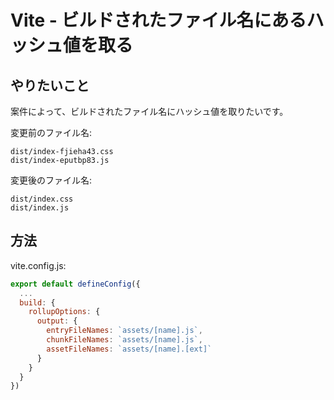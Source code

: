 # Vite - ビルドされたファイル名にあるハッシュ値を取る

## やりたいこと
案件によって、ビルドされたファイル名にハッシュ値を取りたいです。

変更前のファイル名:
```
dist/index-fjieha43.css
dist/index-eputbp83.js
```

変更後のファイル名:
```
dist/index.css
dist/index.js
```

## 方法
vite.config.js: 
```javascript
export default defineConfig({
  ...
  build: {
    rollupOptions: {
      output: {
        entryFileNames: `assets/[name].js`,
        chunkFileNames: `assets/[name].js`,
        assetFileNames: `assets/[name].[ext]`
      }
    }
  }
})
```